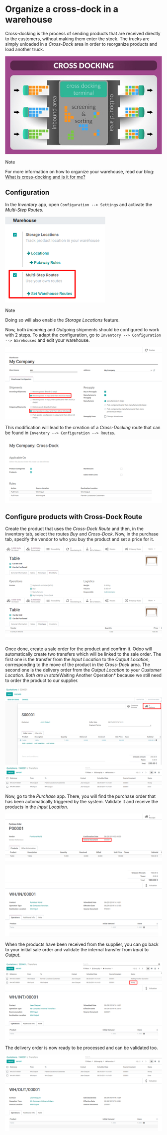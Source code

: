 # Organize a cross-dock in a warehouse

Cross-docking is the process of sending products that are received
directly to the customers, without making them enter the stock. The
trucks are simply unloaded in a *Cross-Dock* area in order to reorganize
products and load another truck.

<img src="cross_dock/cross1.png" class="align-center" alt="image" />

> [!NOTE]
> For more information on how to organize your warehouse, read our blog:
> [What is cross-docking and is it for
> me?](https://www.odoo.com/blog/business-hacks-1/post/what-is-cross-docking-and-is-it-for-me-270)

## Configuration

In the *Inventory* app, open `Configuration --> Settings` and activate
the *Multi-Step Routes*.

<img src="cross_dock/cross2.png" class="align-center" alt="image" />

> [!NOTE]
> Doing so will also enable the *Storage Locations* feature.

Now, both *Incoming* and *Outgoing* shipments should be configured to
work with 2 steps. To adapt the configuration, go to
`Inventory --> Configuration --> Warehouses` and edit your warehouse.

<img src="cross_dock/cross3.png" class="align-center" alt="image" />

This modification will lead to the creation of a *Cross-Docking* route
that can be found in `Inventory --> Configuration --> Routes`.

<img src="cross_dock/cross4.png" class="align-center" alt="image" />

## Configure products with Cross-Dock Route

Create the product that uses the *Cross-Dock Route* and then, in the
inventory tab, select the routes *Buy* and *Cross-Dock*. Now, in the
purchase tab, specify the vendor to who you buy the product and set a
price for it.

<img src="cross_dock/cross5.png" class="align-center" alt="image" />

<img src="cross_dock/cross6.png" class="align-center" alt="image" />

Once done, create a sale order for the product and confirm it. Odoo will
automatically create two transfers which will be linked to the sale
order. The first one is the transfer from the *Input Location* to the
*Output Location*, corresponding to the move of the product in the
*Cross-Dock* area. The second one is the delivery order from the *Output
Location* to your *Customer Location. Both are in state*Waiting Another
Operation\* because we still need to order the product to our supplier.

<img src="cross_dock/cross7.png" class="align-center" alt="image" />

<img src="cross_dock/cross8.png" class="align-center" alt="image" />

Now, go to the *Purchase* app. There, you will find the purchase order
that has been automatically triggered by the system. Validate it and
receive the products in the *Input Location*.

<img src="cross_dock/cross9.png" class="align-center" alt="image" />

<img src="cross_dock/cross10.png" class="align-center" alt="image" />

When the products have been received from the supplier, you can go back
to your initial sale order and validate the internal transfer from
*Input* to *Output*.

<img src="cross_dock/cross11.png" class="align-center" alt="image" />

<img src="cross_dock/cross12.png" class="align-center" alt="image" />

The delivery order is now ready to be processed and can be validated
too.

<img src="cross_dock/cross13.png" class="align-center" alt="image" />

<img src="cross_dock/cross14.png" class="align-center" alt="image" />
